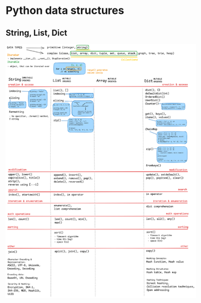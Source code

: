 # Python data structures

## String, List, Dict

![data_structures_part1.png](images%2F3a_data_structures.png)